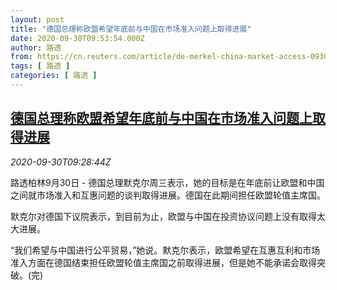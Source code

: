 ```yaml
---
layout: post
title: "德国总理称欧盟希望年底前与中国在市场准入问题上取得进展"
date: 2020-09-30T09:53:54.000Z
author: 路透
from: https://cn.reuters.com/article/de-merkel-china-market-access-0930-idCNKBS26L1NB
tags: [ 路透 ]
categories: [ 路透 ]
---
```

<!--1601459634000-->
[德国总理称欧盟希望年底前与中国在市场准入问题上取得进展](https://cn.reuters.com/article/de-merkel-china-market-access-0930-idCNKBS26L1NB)
------

<div>
<div><i>2020-09-30T09:28:44Z</i></div><p>路透柏林9月30日 - 德国总理默克尔周三表示，她的目标是在年底前让欧盟和中国之间就市场准入和互惠问题的谈判取得进展。德国在此期间担任欧盟轮值主席国。</p><p>默克尔对德国下议院表示，到目前为止，欧盟与中国在投资协议问题上没有取得太大进展。</p><p>“我们希望与中国进行公平贸易，”她说。默克尔表示，欧盟希望在互惠互利和市场准入方面在德国结束担任欧盟轮值主席国之前取得进展，但是她不能承诺会取得突破。(完)</p>
</div>
